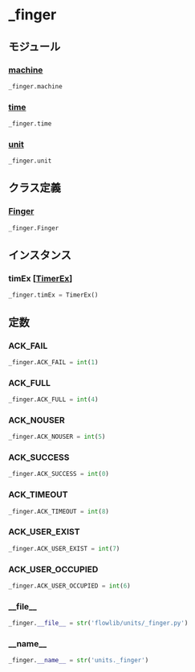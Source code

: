 # _finger

## モジュール

### [machine](../machine/)
```python
_finger.machine
```

### [time](../time/)
```python
_finger.time
```

### [unit](../unit/)
```python
_finger.unit
```
## クラス定義
### [Finger](../../class/_finger.Finger/)
```python
_finger.Finger
```
## インスタンス
### timEx [[TimerEx](../../class/time_ex.TimerEx/)]
```python
_finger.timEx = TimerEx()
```
## 定数
### ACK\_FAIL
```python
_finger.ACK_FAIL = int(1)
```
### ACK\_FULL
```python
_finger.ACK_FULL = int(4)
```
### ACK\_NOUSER
```python
_finger.ACK_NOUSER = int(5)
```
### ACK\_SUCCESS
```python
_finger.ACK_SUCCESS = int(0)
```
### ACK\_TIMEOUT
```python
_finger.ACK_TIMEOUT = int(8)
```
### ACK\_USER\_EXIST
```python
_finger.ACK_USER_EXIST = int(7)
```
### ACK\_USER\_OCCUPIED
```python
_finger.ACK_USER_OCCUPIED = int(6)
```
### \_\_file\_\_
```python
_finger.__file__ = str('flowlib/units/_finger.py')
```
### \_\_name\_\_
```python
_finger.__name__ = str('units._finger')
```

